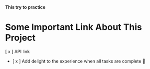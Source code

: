 **This try to practice**

<h1>Some Important Link About This Project</h1>

[ x ] <a hef="https://randomuser.me"> API link</a>
- [ x ] Add delight to the experience when all tasks are complete :tada: